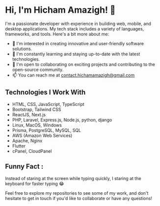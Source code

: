 # Hi, I'm Hicham Amazigh! 👋

I'm a passionate developer with experience in building web, mobile, and desktop applications. My tech stack includes a variety of languages, frameworks, and tools. Here's a bit more about me:

- 👀 I'm interested in creating innovative and user-friendly software solutions.
- 🌱 I'm constantly learning and staying up-to-date with the latest technologies.
- 💞️ I'm open to collaborating on exciting projects and contributing to the open-source community.
- 📫 You can reach me at contact.hichamamazigh@gmail.com

## Technologies I Work With

- HTML, CSS, JavaScript, TypeScript
- Bootstrap, Tailwind CSS
- ReactJS, Next.js
- PHP, Laravel, Express.js, Node.js, python, django
- Linux, MacOS, Windows
- Prisma, PostgreSQL, MySQL, SQL
- AWS (Amazon Web Services)
- Apache, Nginx
- Flutter
- cPanel, CloudPanel

## Funny Fact : 
Instead of staring at the screen while typing quickly, I staring at the keyboard for faster typing 😂

Feel free to explore my repositories to see some of my work, and don't hesitate to get in touch if you'd like to collaborate or have any questions!
